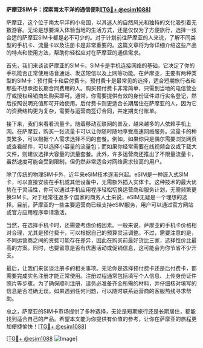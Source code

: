 **萨摩亚SIM卡：探索南太平洋的通信便利[[TG💪+ @esim1088](https://t.me/s/esim1088)]**

萨摩亚，这个位于南太平洋的小岛国，以其迷人的自然风光和独特的文化吸引着无数游客。无论是想要深入体验当地的生活方式，还是仅仅为了方便旅行，选择一张合适的萨摩亚SIM卡都是必不可少的。对于计划前往萨摩亚的人来说，了解不同类型的手机卡、流量卡以及注册卡是非常重要的。这篇文章将为你详细介绍这些产品的特点和使用方法，帮助你轻松应对在萨摩亚的通信需求。

首先，我们来谈谈萨摩亚的SIM卡。SIM卡是手机连接网络的基础，它决定了你的手机能否正常使用语音通话、发送短信以及上网等功能。在萨摩亚，主要有两种类型的SIM卡：预付费卡和后付费卡。预付费卡是最常见的选择，适合短期旅行者和那些不想承担长期合同费用的人。购买预付费卡非常简单，只需到当地的电信营业厅或授权经销商处购买即可。通常，你需要提供有效的身份证件进行实名登记，然后按照说明充值即可开始使用。后付费卡则更适合长期居住在萨摩亚的人，因为它的资费结构更为复杂，需要与运营商签订合同，并定期支付账单。

接下来，我们来看看流量卡。随着移动互联网的普及，越来越多的人依赖手机上网。在萨摩亚，购买一张流量卡可以让你随时随地享受高速网络服务。流量卡的种类繁多，可以根据个人需求选择不同的套餐。例如，如果你只是偶尔需要浏览网页或查看邮件，可以选择小容量的流量包；而如果你经常需要在线视频会议或下载大文件，则建议选择大容量的流量套餐。此外，许多运营商还推出了不限量流量卡，虽然速度可能会受到限制，但仍然非常适合对网络需求较高的用户。

除了传统的物理SIM卡外，近年来eSIM技术逐渐兴起。eSIM是一种嵌入式SIM卡，可以直接安装在手机或其他设备中，无需额外插入实体卡。这种技术的最大优势在于灵活性，你可以通过手机应用程序轻松切换运营商和服务计划，无需频繁更换SIM卡。对于经常往返多个国家的商务人士来说，eSIM无疑是一个理想的选择。目前，萨摩亚的一些主要运营商已经支持eSIM服务，用户可以通过官方网站或官方应用程序申请激活。

当然，在选择手机卡时，还需要考虑价格因素。一般来说，萨摩亚的手机卡价格相对合理，尤其是预付费卡，可以根据自己的预算灵活调整。不过，需要注意的是，不同运营商之间的资费可能存在差异，因此在购买前最好货比三家，选择性价比最高的方案。同时，也要留意是否有优惠活动或促销信息，这可能会为你节省不少开支。

最后，让我们来谈谈注册卡的相关事项。无论你是选择预付费卡还是后付费卡，都需要完成实名注册才能正常使用。注册过程通常包括填写个人信息、上传身份证件照片等步骤。为了确保顺利注册，请务必准备齐全所需的材料，并仔细核对填写的信息是否准确无误。如果遇到任何问题，可以随时联系运营商的客服热线寻求帮助。

总之，萨摩亚的SIM卡市场提供了多种选择，无论是短期旅行还是长期居住，都能找到适合自己的产品。希望本文能为你提供有价值的参考，让你在萨摩亚的旅程更加便捷愉快！[[TG💪+ @esim1088](https://t.me/s/esim1088)]

[[TG💪+ @esim1088](https://t.me/s/esim1088) ![Image](https://i.postimg.cc/4NQfJmqS/Snipaste-2025-05-13-00-14-12.png)]